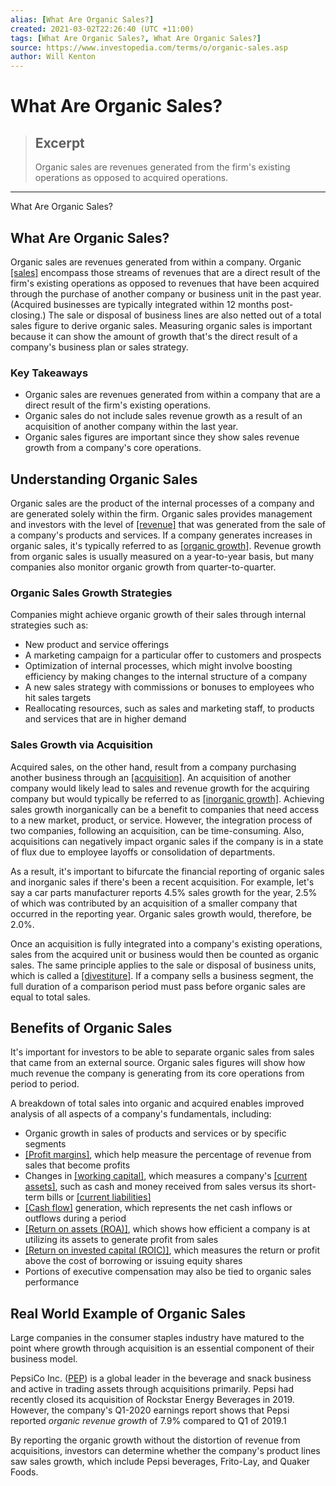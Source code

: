 ```yaml
---
alias: [What Are Organic Sales?]
created: 2021-03-02T22:26:40 (UTC +11:00)
tags: [What Are Organic Sales?, What Are Organic Sales?]
source: https://www.investopedia.com/terms/o/organic-sales.asp
author: Will Kenton
---
```


# What Are Organic Sales?

> ## Excerpt
> Organic sales are revenues generated from the firm's existing operations as opposed to acquired operations.

---

What Are Organic Sales?
## What Are Organic Sales?

Organic sales are revenues generated from within a company. Organic [[sales]](https://www.investopedia.com/terms/s/sale.asp) encompass those streams of revenues that are a direct result of the firm's existing operations as opposed to revenues that have been acquired through the purchase of another company or business unit in the past year. (Acquired businesses are typically integrated within 12 months post-closing.) The sale or disposal of business lines are also netted out of a total sales figure to derive organic sales. Measuring organic sales is important because it can show the amount of growth that's the direct result of a company's business plan or sales strategy.

### Key Takeaways

-   Organic sales are revenues generated from within a company that are a direct result of the firm's existing operations.
-   Organic sales do not include sales revenue growth as a result of an acquisition of another company within the last year.
-   Organic sales figures are important since they show sales revenue growth from a company's core operations.

## Understanding Organic Sales

Organic sales are the product of the internal processes of a company and are generated solely within the firm. Organic sales provides management and investors with the level of [[revenue]](https://www.investopedia.com/terms/r/revenue.asp) that was generated from the sale of a company's products and services. If a company generates increases in organic sales, it's typically referred to as [[organic growth]](https://www.investopedia.com/terms/o/organicgrowth.asp). Revenue growth from organic sales is usually measured on a year-to-year basis, but many companies also monitor organic growth from quarter-to-quarter.

### Organic Sales Growth Strategies

Companies might achieve organic growth of their sales through internal strategies such as:

-   New product and service offerings
-   A marketing campaign for a particular offer to customers and prospects
-   Optimization of internal processes, which might involve boosting efficiency by making changes to the internal structure of a company
-   A new sales strategy with commissions or bonuses to employees who hit sales targets
-   Reallocating resources, such as sales and marketing staff, to products and services that are in higher demand

### Sales Growth via Acquisition

Acquired sales, on the other hand, result from a company purchasing another business through an [[acquisition]](https://www.investopedia.com/terms/a/acquisition.asp). An acquisition of another company would likely lead to sales and revenue growth for the acquiring company but would typically be referred to as [[inorganic growth]](https://www.investopedia.com/terms/i/inorganicgrowth.asp). Achieving sales growth inorganically can be a benefit to companies that need access to a new market, product, or service. However, the integration process of two companies, following an acquisition, can be time-consuming. Also, acquisitions can negatively impact organic sales if the company is in a state of flux due to employee layoffs or consolidation of departments.

As a result, it's important to bifurcate the financial reporting of organic sales and inorganic sales if there's been a recent acquisition. For example, let's say a car parts manufacturer reports 4.5% sales growth for the year, 2.5% of which was contributed by an acquisition of a smaller company that occurred in the reporting year. Organic sales growth would, therefore, be 2.0%.

Once an acquisition is fully integrated into a company's existing operations, sales from the acquired unit or business would then be counted as organic sales. The same principle applies to the sale or disposal of business units, which is called a [[divestiture]](https://www.investopedia.com/terms/d/divestiture.asp). If a company sells a business segment, the full duration of a comparison period must pass before organic sales are equal to total sales.

## Benefits of Organic Sales

It's important for investors to be able to separate organic sales from sales that came from an external source. Organic sales figures will show how much revenue the company is generating from its core operations from period to period.

A breakdown of total sales into organic and acquired enables improved analysis of all aspects of a company's fundamentals, including:

-   Organic growth in sales of products and services or by specific segments
-   [[Profit margins]](https://www.investopedia.com/terms/p/profitmargin.asp), which help measure the percentage of revenue from sales that become profits
-   Changes in [[working capital]](https://www.investopedia.com/terms/w/workingcapital.asp), which measures a company's [[current assets]](https://www.investopedia.com/terms/c/currentassets.asp), such as cash and money received from sales versus its short-term bills or [[current liabilities]](https://www.investopedia.com/terms/c/currentliabilities.asp)
-   [[Cash flow]](https://www.investopedia.com/terms/c/cashflow.asp) generation, which represents the net cash inflows or outflows during a period
-   [[Return on assets (ROA)]](https://www.investopedia.com/terms/r/returnonassets.asp), which shows how efficient a company is at utilizing its assets to generate profit from sales
-   [[Return on invested capital (ROIC)]](https://www.investopedia.com/terms/r/returnoninvestmentcapital.asp), which measures the return or profit above the cost of borrowing or issuing equity shares
-   Portions of executive compensation may also be tied to organic sales performance

## Real World Example of Organic Sales

Large companies in the consumer staples industry have matured to the point where growth through acquisition is an essential component of their business model.

PepsiCo Inc. ([PEP](https://www.investopedia.com/markets/quote?tvwidgetsymbol=pep)) is a global leader in the beverage and snack business and active in trading assets through acquisitions primarily. Pepsi had recently closed its acquisition of Rockstar Energy Beverages in 2019. However, the company's Q1-2020 earnings report shows that Pepsi reported _organic revenue growth_ of 7.9% compared to Q1 of 2019.1

By reporting the organic growth without the distortion of revenue from acquisitions, investors can determine whether the company's product lines saw sales growth, which include Pepsi beverages, Frito-Lay, and Quaker Foods.
